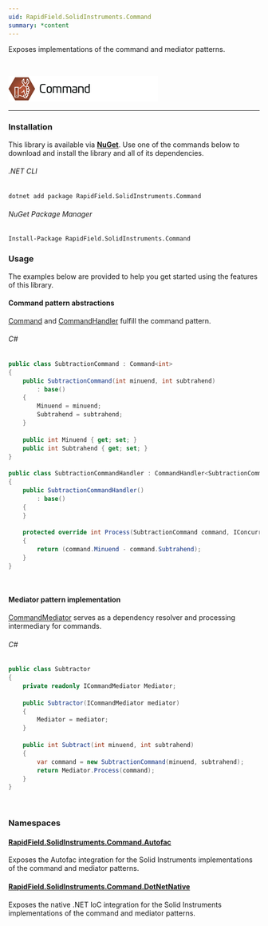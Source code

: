 ```yaml
---
uid: RapidField.SolidInstruments.Command
summary: *content
---
```


<!--
Copyright (c) RapidField LLC. Licensed under the MIT License. See LICENSE.txt in the project root for license information.
-->

Exposes implementations of the command and mediator patterns.

<br />

![Command label](../images/Label.Command.300w.png)
- - -

### Installation

This library is available via [**NuGet**](https://docs.microsoft.com/en-us/nuget/quickstart/install-and-use-a-package-in-visual-studio). Use one of the commands below to download and install the library and all of its dependencies.

###### .NET CLI

```shell
dotnet add package RapidField.SolidInstruments.Command
```

###### NuGet Package Manager

```shell
Install-Package RapidField.SolidInstruments.Command
```

### Usage

The examples below are provided to help you get started using the features of this library.

#### Command pattern abstractions

[Command](https://www.solidinstruments.com/api/RapidField.SolidInstruments.Command.Command.html) and [CommandHandler](https://www.solidinstruments.com/api/RapidField.SolidInstruments.Command.CommandHandler-1.html) fulfill the command pattern.

###### C#

```csharp
public class SubtractionCommand : Command<int>
{
    public SubtractionCommand(int minuend, int subtrahend)
        : base()
    {
        Minuend = minuend;
        Subtrahend = subtrahend;
    }

    public int Minuend { get; set; }
    public int Subtrahend { get; set; }
}

public class SubtractionCommandHandler : CommandHandler<SubtractionCommand, int>
{
    public SubtractionCommandHandler()
        : base()
    {
    }

    protected override int Process(SubtractionCommand command, IConcurrencyControlToken controlToken)
    {
        return (command.Minuend - command.Subtrahend);
    }
}
```

<br />

#### Mediator pattern implementation

[CommandMediator](https://www.solidinstruments.com/api/RapidField.SolidInstruments.Command.CommandMediator.html) serves as a dependency resolver and processing intermediary for commands.

###### C#

```csharp
public class Subtractor
{
    private readonly ICommandMediator Mediator;

    public Subtractor(ICommandMediator mediator)
    {
        Mediator = mediator;
    }

    public int Subtract(int minuend, int subtrahend)
    {
        var command = new SubtractionCommand(minuend, subtrahend);
        return Mediator.Process(command);
    }
}
```

<br />

### Namespaces

#### [RapidField.SolidInstruments.Command.Autofac](https://www.solidinstruments.com/api/RapidField.SolidInstruments.Command.Autofac.html)

<section>
Exposes the Autofac integration for the Solid Instruments implementations of the command and mediator patterns.
</section>

#### [RapidField.SolidInstruments.Command.DotNetNative](https://www.solidinstruments.com/api/RapidField.SolidInstruments.Command.DotNetNative.html)

<section>
Exposes the native .NET IoC integration for the Solid Instruments implementations of the command and mediator patterns.
</section>